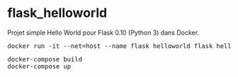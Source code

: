 # flask_helloworld
Projet simple Hello World pour Flask 0.10 (Python 3) dans Docker.

<pre>
docker run -it --net=host --name flask_helloworld flask_helloworld /bin/bash
</pre>

<pre>
docker-compose build
docker-compose up
</pre>

